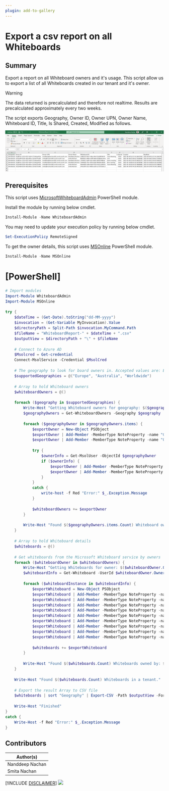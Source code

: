 ```yaml
---
plugin: add-to-gallery
---
```

     
# Export a csv report on all Whiteboards

## Summary

Export a report on all Whiteboard owners and it's usage.
This script allow us to export a list of all Whiteboards created in our tenant and it's owner.

> [!Warning]
> The data returned is precalculated and therefore not realtime. Results are precalculated approximately every two weeks.

The script exports Geography, Owner ID, Owner UPN, Owner Name, Whiteboard ID, Title, Is Shared, Created, Modified as follows.

![Sample Output file Screenshot](assets/SampleOutPut.png)

## Prerequisites

This script uses [MicrosoftWhiteboardAdmin](https://docs.microsoft.com/en-us/powershell/module/whiteboard/) PowerShell module.

Install the module by running below cmdlet.

```powershell
Install-Module -Name WhiteboardAdmin
```

You may need to update your execution policy by running below cmdlet.

```powershell
Set-ExecutionPolicy RemoteSigned
```

To get the owner details, this script uses [MSOnline](https://www.powershellgallery.com/packages/MSOnline/) PowerShell module.

```powershell
Install-Module -Name MSOnline
```

# [PowerShell]

```powershell
# Import modules
Import-Module WhiteboardAdmin
Import-Module MSOnline

try {
	$dateTime = (Get-Date).toString("dd-MM-yyyy")
	$invocation = (Get-Variable MyInvocation).Value
	$directoryPath = Split-Path $invocation.MyCommand.Path
	$fileName = "WhiteboardReport-" + $dateTime + ".csv"
	$outputView = $directoryPath + "\" + $fileName
	
	# Connect to Azure AD
	$Msolcred = Get-credential
	Connect-MsolService -Credential $MsolCred

	# The geography to look for board owners in. Accepted values are: Europe, Australia, or Worldwide (all boards not in australia or europe).
	$supportedGeographies = @("Europe", "Australia", "Worldwide")
	
	# Array to hold Whiteboard owners
	$whiteboardOwners = @()
	
	foreach ($geography in $supportedGeographies) {
		Write-Host "Getting Whiteboard owners for geography: $($geography) ..."
		$geographyOwners = Get-WhiteboardOwners -Geography $geography		
		
		foreach ($geographyOwner in $geographyOwners.items) {			
			$exportOwner = New-Object PSObject
			$exportOwner | Add-Member -MemberType NoteProperty -name "Geography" -value $geography
			$exportOwner | Add-Member -MemberType NoteProperty -name "OwnerID" -value $geographyOwner
			
			try {
				$ownerInfo = Get-MsolUser -ObjectId $geographyOwner
				if ($ownerInfo) {
					$exportOwner | Add-Member -MemberType NoteProperty -name "OwnerUPN" -value $ownerInfo.UserPrincipalName
					$exportOwner | Add-Member -MemberType NoteProperty -name "OwnerDisplayName" -value $ownerInfo.DisplayName
				}
			}
			catch {
				write-host -f Red "Error:" $_.Exception.Message
			}
				
			$whiteboardOwners += $exportOwner
		}
		
		Write-Host "Found $($geographyOwners.items.Count) Whiteboard owners."
	}
	
	# Array to hold Whiteboard details
	$whiteboards = @()
	
	# Get whiteboards from the Microsoft Whiteboard service by owners
	foreach ($whiteboardOwner in $whiteboardOwners) {
		Write-Host "Getting Whiteboards for owner: $($whiteboardOwner.OwnerUPN) ..."
		$whiteboardInfo = Get-Whiteboard -UserId $whiteboardOwner.OwnerID
		
		foreach ($whiteboardInstance in $whiteboardInfo) {
			$exportWhiteboard = New-Object PSObject
			$exportWhiteboard | Add-Member -MemberType NoteProperty -name "Geography" -value $whiteboardOwner.Geography
			$exportWhiteboard | Add-Member -MemberType NoteProperty -name "Owner ID" -value $whiteboardOwner.OwnerID
			$exportWhiteboard | Add-Member -MemberType NoteProperty -name "Owner UPN" -value $whiteboardOwner.OwnerUPN
			$exportWhiteboard | Add-Member -MemberType NoteProperty -name "Owner Name" -value $whiteboardOwner.OwnerDisplayName
			$exportWhiteboard | Add-Member -MemberType NoteProperty -name "Whiteboard ID" -value $whiteboardInstance.id
			$exportWhiteboard | Add-Member -MemberType NoteProperty -name "Title" -value $whiteboardInstance.title
			$exportWhiteboard | Add-Member -MemberType NoteProperty -name "Is Shared" -value $whiteboardInstance.isShared
			$exportWhiteboard | Add-Member -MemberType NoteProperty -name "Created" -value $whiteboardInstance.createdTime
			$exportWhiteboard | Add-Member -MemberType NoteProperty -name "Modified" -value $whiteboardInstance.lastModifiedTime
			
			$whiteboards += $exportWhiteboard
		}
		
		Write-Host "Found $($whiteboards.Count) Whiteboards owned by: $($whiteboardOwner.OwnerUPN)"
	}
	
	Write-Host "Found $($whiteboards.Count) Whiteboards in a tenant."

	# Export the result Array to CSV file
	$whiteboards | sort "Geography" | Export-CSV -Path $outputView -Force -NoTypeInformation
	
	Write-Host "Finished"
}
catch {
    Write-Host -f Red "Error:" $_.Exception.Message
}
```

## Contributors

| Author(s) |
|-----------|
| Nanddeep Nachan |
| Smita Nachan |

[!INCLUDE [DISCLAIMER](../../docfx/includes/DISCLAIMER.md)]
<img src="https://pnptelemetry.azurewebsites.net/script-samples/scripts/whiteboard-report-usage" aria-hidden="true" />

